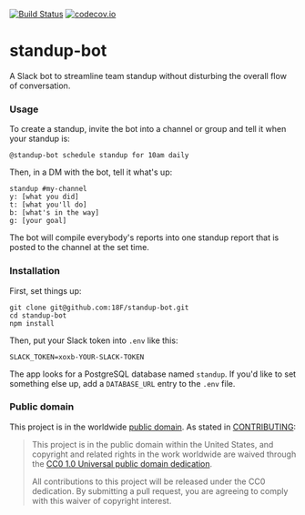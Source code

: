 [![Build Status](https://travis-ci.org/18F/standup-bot.svg?branch=master)](https://travis-ci.org/18F/standup-bot)
[![codecov.io](https://codecov.io/github/18F/standup-bot/coverage.svg?branch=develop)](https://codecov.io/github/18F/standup-bot?branch=develop)

# standup-bot

A Slack bot to streamline team standup without disturbing the overall flow of conversation.

### Usage

To create a standup, invite the bot into a channel or group and tell it when your standup is:

```
@standup-bot schedule standup for 10am daily
```

Then, in a DM with the bot, tell it what's up:

```
standup #my-channel
y: [what you did]
t: [what you'll do]
b: [what's in the way]
g: [your goal]
```

The bot will compile everybody's reports into one standup report that is posted to the channel at the set time.

### Installation

First, set things up:

```
git clone git@github.com:18F/standup-bot.git
cd standup-bot
npm install
```

Then, put your Slack token into `.env` like this:

```
SLACK_TOKEN=xoxb-YOUR-SLACK-TOKEN
```

The app looks for a PostgreSQL database named `standup`. If you'd like to set something else up, add a `DATABASE_URL` entry to the `.env` file.

### Public domain

This project is in the worldwide [public domain](LICENSE.md).   As stated in [CONTRIBUTING](CONTRIBUTING.md):

> This project is in the public domain within   the United States, and copyright and related rights in the work worldwide are waived through   the [CC0 1.0 Universal public domain dedication](https://creativecommons.org/publicdomain/zero/1.0/).  
>
> All contributions to this project will be released under the CC0 dedication. By submitting a   pull request, you are agreeing to comply with this waiver of copyright interest.
